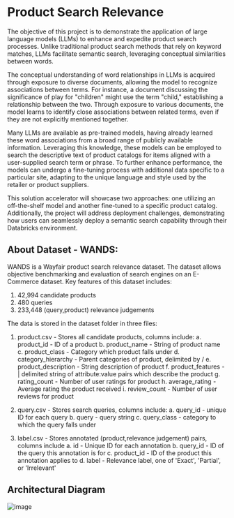 # Product Search Relevance

The objective of this project is to demonstrate the application of large language models (LLMs) to enhance and expedite product search processes. Unlike traditional product search methods that rely on keyword matches, LLMs facilitate semantic search, leveraging conceptual similarities between words.

The conceptual understanding of word relationships in LLMs is acquired through exposure to diverse documents, allowing the model to recognize associations between terms. For instance, a document discussing the significance of play for "children" might use the term "child," establishing a relationship between the two. Through exposure to various documents, the model learns to identify close associations between related terms, even if they are not explicitly mentioned together.

Many LLMs are available as pre-trained models, having already learned these word associations from a broad range of publicly available information. Leveraging this knowledge, these models can be employed to search the descriptive text of product catalogs for items aligned with a user-supplied search term or phrase. To further enhance performance, the models can undergo a fine-tuning process with additional data specific to a particular site, adapting to the unique language and style used by the retailer or product suppliers.

This solution accelerator will showcase two approaches: one utilizing an off-the-shelf model and another fine-tuned to a specific product catalog. Additionally, the project will address deployment challenges, demonstrating how users can seamlessly deploy a semantic search capability through their Databricks environment.

## About Dataset - WANDS: 
WANDS is a Wayfair product search relevance dataset.
The dataset allows objective benchmarking and evaluation of search engines on an E-Commerce dataset. Key features of this dataset includes:

1. 42,994 candidate products
2. 480 queries
3. 233,448 (query,product) relevance judgements

The data is stored in the dataset folder in three files:

1. product.csv - Stores all candidate products, columns include:
a. product_id - ID of a product
b. product_name - String of product name
c. product_class - Category which product falls under
d. category_hierarchy - Parent categories of product, delimited by /
e. product_description - String description of product
f. product_features - | delimited string of attribute:value pairs which describe the product
g. rating_count - Number of user ratings for product
h. average_rating - Average rating the product received
i. review_count - Number of user reviews for product

3. query.csv - Stores search queries, columns include:
a. query_id - unique ID for each query
b. query - query string
c. query_class - category to which the query falls under

4. label.csv - Stores annotated (product,relevance judgement) pairs, columns include
a. id - Unique ID for each annotation
b. query_id - ID of the query this annotation is for
c. product_id - ID of the product this annotation applies to
d. label - Relevance label, one of 'Exact', 'Partial', or 'Irrelevant'

## Architectural Diagram

![image](https://github.com/pranukrish/ProductSearchRelevance/assets/112594201/2bb9b004-ba47-4210-9459-7eba4dce279e)
